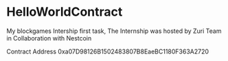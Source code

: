# HelloWorldContract
My blockgames Intership first task, The Internship was hosted by Zuri Team in Collaboration with Nestcoin

Contract Address
0xa07D98126B1502483807B8EaeBC1180F363A2720
